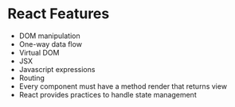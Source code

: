 # React Features

* DOM manipulation
* One-way data flow
* Virtual DOM
* JSX
* Javascript expressions
* Routing
* Every component must have a method render that returns view
* React provides practices to handle state management

